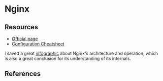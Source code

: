 Nginx
=====

Resources
---------

 - [Official page](http://nginx.org)
 - [Configuration Cheatsheet](https://vishnu.hashnode.dev/nginx-cheatsheet)


I saved a great [infographic][1] about Nginx's architecture and operation,
which is also a great conclusion for its understanding of its internals.



## References

[1]: nginx-infographic.png
